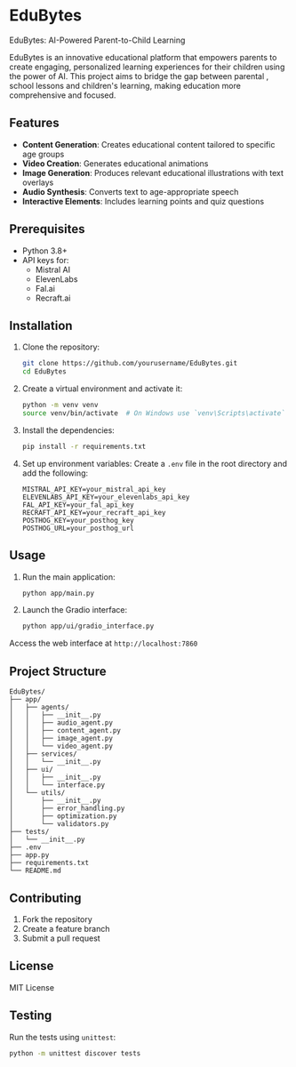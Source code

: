 # EduBytes
EduBytes: AI-Powered Parent-to-Child Learning

EduBytes is an innovative educational platform that empowers parents to create engaging, personalized learning experiences for their children using the power of AI. 
This project aims to bridge the gap between parental , school lessons and children's learning, making education more comprehensive and focused.

## Features

- **Content Generation**: Creates educational content tailored to specific age groups
- **Video Creation**: Generates educational animations
- **Image Generation**: Produces relevant educational illustrations with text overlays
- **Audio Synthesis**: Converts text to age-appropriate speech
- **Interactive Elements**: Includes learning points and quiz questions

## Prerequisites

- Python 3.8+
- API keys for:
  - Mistral AI
  - ElevenLabs
  - Fal.ai
  - Recraft.ai

## Installation

1. Clone the repository:
    ```sh
    git clone https://github.com/yourusername/EduBytes.git
    cd EduBytes
    ```

2. Create a virtual environment and activate it:
    ```sh
    python -m venv venv
    source venv/bin/activate  # On Windows use `venv\Scripts\activate`
    ```

3. Install the dependencies:
    ```sh
    pip install -r requirements.txt
    ```

4. Set up environment variables:
    Create a `.env` file in the root directory and add the following:
    ```env
    MISTRAL_API_KEY=your_mistral_api_key
    ELEVENLABS_API_KEY=your_elevenlabs_api_key
    FAL_API_KEY=your_fal_api_key
    RECRAFT_API_KEY=your_recraft_api_key
    POSTHOG_KEY=your_posthog_key
    POSTHOG_URL=your_posthog_url
    ```

## Usage

1. Run the main application:
    ```sh
    python app/main.py
    ```

2. Launch the Gradio interface:
    ```sh
    python app/ui/gradio_interface.py
    ```

Access the web interface at `http://localhost:7860`

## Project Structure

```
EduBytes/
├── app/
│   ├── agents/
│   │   ├── __init__.py
│   │   ├── audio_agent.py
│   │   ├── content_agent.py
│   │   ├── image_agent.py
│   │   └── video_agent.py
│   ├── services/
│   │   └── __init__.py
│   ├── ui/
│   │   ├── __init__.py
│   │   └── interface.py
│   └── utils/
│       ├── __init__.py
│       ├── error_handling.py
│       ├── optimization.py
│       └── validators.py
├── tests/
│   └── __init__.py
├── .env
├── app.py
├── requirements.txt
└── README.md
```

## Contributing

1. Fork the repository
2. Create a feature branch
3. Submit a pull request

## License

MIT License

## Testing

Run the tests using `unittest`:
```sh
python -m unittest discover tests
```
